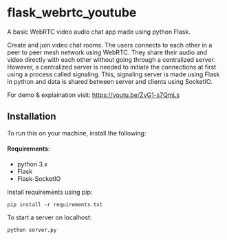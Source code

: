 flask_webrtc_youtube
================

A basic WebRTC video audio chat app made using python Flask.

Create and join video chat rooms. The users connects to each other in a peer to peer mesh network using WebRTC. They share their audio and video directly with each other without going through a centralized server. However, a centralized server is needed to initiate the connections at first using a process called signaling. This, signaling server is made using Flask in python and data is shared between server and clients using SocketIO.

For demo & explaination visit: https://youtu.be/ZvG1-s7QmLs

Installation
-------------
To run this on your machine, install the following:
#### Requirements:
* python 3.x
* Flask
* Flask-SocketIO

Install requirements using pip:
```
pip install -r requirements.txt
```

To start a server on localhost:
```
python server.py
```
